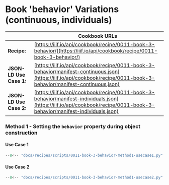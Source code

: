 # Book 'behavior' Variations (continuous, individuals)
|                         | **Cookbook URLs**                                                                                                                                                        |
|-------------------------|--------------------------------------------------------------------------------------------------------------------------------------------------------------------------|
| **Recipe:**             | [https://iiif.io/api/cookbook/recipe/0011-book-3-behavior/](https://iiif.io/api/cookbook/recipe/0011-book-3-behavior/)                                                   |
| **JSON-LD Use Case 1:** | [https://iiif.io/api/cookbook/recipe/0011-book-3-behavior/manifest-continuous.json](https://iiif.io/api/cookbook/recipe/0011-book-3-behavior/manifest-continuous.json)   |
| **JSON-LD Use Case 2:** | [https://iiif.io/api/cookbook/recipe/0011-book-3-behavior/manifest-individuals.json](https://iiif.io/api/cookbook/recipe/0011-book-3-behavior/manifest-individuals.json) |

### Method 1 - Setting the `behavior` property during object construction
#### Use Case 1
```python
--8<-- "docs/recipes/scripts/0011-book-3-behavior-method1-usecase1.py"
```

#### Use Case 2
```python
--8<-- "docs/recipes/scripts/0011-book-3-behavior-method1-usecase2.py"
```